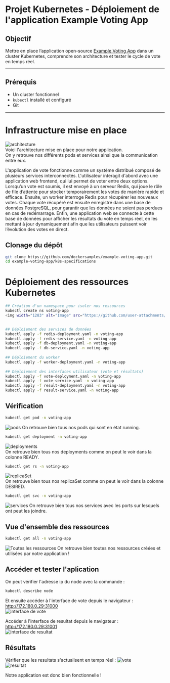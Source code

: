 # Projet Kubernetes - Déploiement de l'application Example Voting App
 
## Objectif
 
Mettre en place l’application open-source [Example Voting App](https://github.com/dockersamples/example-voting-app) dans un cluster Kubernetes, comprendre son architecture et tester le cycle de vote en temps réel.
 
---
 
## Prérequis
 
- Un cluster fonctionnel
- `kubectl` installé et configuré
- Git
 
---

# Infrastructure mise en place

![architecture](./images/architecture.JPG)  
Voici l'architecture mise en place pour notre application.  
On y retrouve nos différents pods et services ainsi que la communication entre eux.  

L'application de vote fonctionne comme un système distribué composé de plusieurs services interconnectés. L'utilisateur interagit d'abord avec une application web frontend, qui lui permet de voter entre deux options. Lorsqu’un vote est soumis, il est envoyé à un serveur Redis, qui joue le rôle de file d’attente pour stocker temporairement les votes de manière rapide et efficace. Ensuite, un worker interroge Redis pour récupérer les nouveaux votes. Chaque vote récupéré est ensuite enregistré dans une base de données PostgreSQL,  pour garantir que les données ne soient pas perdues en cas de redémarrage. Enfin, une application web se connecte à cette base de données pour afficher les résultats du vote en temps réel, en les mettant à jour dynamiquement afin que les utilisateurs puissent voir l’évolution des votes en direct.  
  
## Clonage du dépôt
 
```bash
git clone https://github.com/dockersamples/example-voting-app.git
cd example-voting-app/k8s-specifications
```
# Déploiement des ressources Kubernetes

```bash
## Création d'un namespace pour isoler nos ressources
kubectl create ns voting-app  
<img width="1283" alt="Image" src="https://github.com/user-attachments/assets/0d45a0b6-ec28-4945-a900-5587e6c643b0" />

  
## Déploiement des services de données
kubectl apply -f redis-deployment.yaml -n voting-app  
kubectl apply -f redis-service.yaml -n voting-app  
kubectl apply -f db-deployment.yaml -n voting-app  
kubectl apply -f db-service.yaml -n voting-app  
 
## Déploiement du worker
kubectl apply -f worker-deployment.yaml -n voting-app
 
## Déploiement des interfaces utilisateur (vote et résultats)
kubectl apply -f vote-deployment.yaml -n voting-app  
kubectl apply -f vote-service.yaml -n voting-app  
kubectl apply -f result-deployment.yaml -n voting-app  
kubectl apply -f result-service.yaml -n voting-app  
```
## Vérification

```bash
kubectl get pod -n voting-app  
```
![pods](./)
On retrouve bien tous nos pods qui sont en état running.  

```bash
kubectl get deployment -n voting-app  
```
![deployments](./images/deploy.JPG)  
On retrouve bien tous nos deployments comme on peut le voir dans la colonne READY.  
  
```bash
kubectl get rs -n voting-app
```
![replicaSet](./images/rs.JPG)  
On retrouve bien tous nos replicaSet comme on peut le voir dans la colonne DESIRED. 
  
```bash
kubectl get svc -n voting-app  
```
![services](./images/svc.JPG) 
On retrouve bien tous nos services avec les ports sur lesquels ont peut les joindre.
  
## Vue d'ensemble des ressources
```bash
kubectl get all -n voting-app  
```
![Toutes les ressources](./images/all.JPG) 
On retrouve bien toutes nos ressources créées et utilisées par notre application !  
  
## Accéder et tester l'aplication
On peut vérifier l'adresse ip du node avec la commande :  
```bash
kubectl describe node  
```  
Et ensuite accéder à l'interface de vote depuis le navigateur : http://172.180.0.29:31000  
![interface de vote](./images/vote-interface.JPG)  
  
Accéder à l'interface de resultat depuis le navigateur : http://172.180.0.29:31001  
![interface de resultat](./images/result-interface-without-vote.JPG)  
  
## Résultats
Vérifier que les resultats s'actualisent en temps réel :
![vote](./images/vote-interface-first.JPG)  
![resultat](./images/result-interface-first-vote.JPG)  
  
Notre application est donc bien fonctionnelle !  
